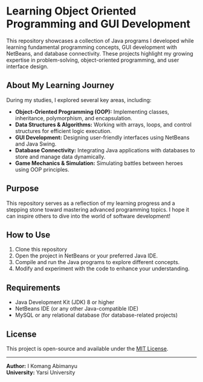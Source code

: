 # Learning Object Oriented Programming and GUI Development

This repository showcases a collection of Java programs I developed while learning fundamental programming concepts, GUI development with NetBeans, and database connectivity. These projects highlight my growing expertise in problem-solving, object-oriented programming, and user interface design.

## About My Learning Journey

During my studies, I explored several key areas, including:

- **Object-Oriented Programming (OOP):** Implementing classes, inheritance, polymorphism, and encapsulation.
- **Data Structures & Algorithms:** Working with arrays, loops, and control structures for efficient logic execution.
- **GUI Development:** Designing user-friendly interfaces using NetBeans and Java Swing.
- **Database Connectivity:** Integrating Java applications with databases to store and manage data dynamically.
- **Game Mechanics & Simulation:** Simulating battles between heroes using OOP principles.

## Purpose

This repository serves as a reflection of my learning progress and a stepping stone toward mastering advanced programming topics. I hope it can inspire others to dive into the world of software development!

## How to Use

1. Clone this repository
2. Open the project in NetBeans or your preferred Java IDE.
3. Compile and run the Java programs to explore different concepts.
4. Modify and experiment with the code to enhance your understanding.

## Requirements

- Java Development Kit (JDK) 8 or higher
- NetBeans IDE (or any other Java-compatible IDE)
- MySQL or any relational database (for database-related projects)

## License

This project is open-source and available under the [MIT License](LICENSE).

---

**Author:** I Komang Abimanyu\
**University:** Yarsi University
